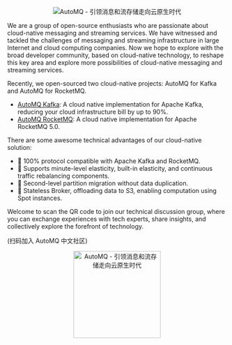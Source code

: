 <!--

**Here are some ideas to get you started:**

🙋‍♀️ A short introduction - what is your organization all about?
🌈 Contribution guidelines - how can the community get involved?
👩‍💻 Useful resources - where can the community find your docs? Is there anything else the community should know?
🍿 Fun facts - what does your team eat for breakfast?
🧙 Remember, you can do mighty things with the power of [Markdown](https://docs.github.com/github/writing-on-github/getting-started-with-writing-and-formatting-on-github/basic-writing-and-formatting-syntax)
-->

<p align="center">
  <picture>
    <source
      srcset="https://image.automq.com/20240313bot/white-automq-logo.svg"
      media="(prefers-color-scheme: dark)"
    />
    <source
      srcset="https://image.automq.com/resource/profile/automq_logo.svg"
      media="(prefers-color-scheme: light), (prefers-color-scheme: no-preference)"
    />
    <img src="https://image.automq.com/resource/profile/automq_logo.svg" alt="AutoMQ - 引领消息和流存储走向云原生时代" />
  </picture>
</p>

We are a group of open-source enthusiasts who are passionate about cloud-native messaging and streaming services. We have witnessed and tackled the challenges of messaging and streaming infrastructure in large Internet and cloud computing companies. Now we hope to explore with the broad developer community, based on cloud-native technology, to reshape this key area and explore more possibilities of cloud-native messaging and streaming services.

Recently, we open-sourced two cloud-native projects: AutoMQ for Kafka and AutoMQ for RocketMQ.
* [AutoMQ Kafka](https://github.com/AutoMQ/automq-for-kafka): A cloud native implementation for Apache Kafka, reducing your cloud infrastructure bill by up to 90%.
* [AutoMQ RocketMQ](https://github.com/AutoMQ/automq-for-rocketmq): A cloud native implementation for Apache RocketMQ 5.0.

There are some awesome technical advantages of our cloud-native solution:
* 🍿 100% protocol compatible with Apache Kafka and RocketMQ.
* 🌈 Supports minute-level elasticity, built-in elasticity, and continuous traffic rebalancing components.
* 🚀 Second-level partition migration without data duplication.
* 🧙 Stateless Broker, offloading data to S3, enabling computation using Spot instances. 

Welcome to scan the QR code to join our technical discussion group, where you can exchange experiences with tech experts, share insights, and collectively explore the forefront of technology.

(扫码加入 AutoMQ 中文社区)

<p align="center">
  <picture>
    <source
      srcset="https://image.automq.com/20240313bot/vZTLLr.png"
      media="(prefers-color-scheme: dark)"
    />
    <source
      srcset="https://image.automq.com/20240123bot/d2pVkN.png"
      media="(prefers-color-scheme: light), (prefers-color-scheme: no-preference)"
    />
    <img src="https://image.automq.com/20240123bot/d2pVkN.png" height="200" alt="AutoMQ - 引领消息和流存储走向云原生时代" />
  </picture>
</p>
